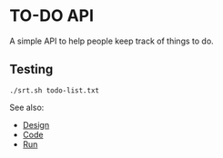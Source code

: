 # TO-DO API

A simple API to help people keep track of things to do.

## Testing
```
./srt.sh todo-list.txt
```

See also:
 * [Design](../01-design/README.md)
 * [Code](../02-code/README.md)
 * [Run](../03-run/README.md)
